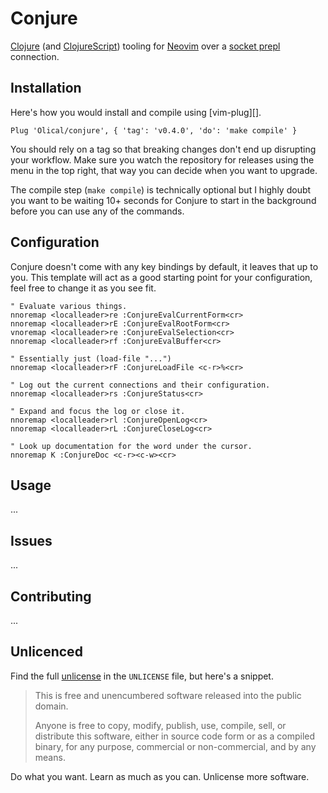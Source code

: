 # Conjure

[Clojure][] (and [ClojureScript][]) tooling for [Neovim][] over a [socket prepl][prepl-post] connection.

## Installation

Here's how you would install and compile using [vim-plug][].

```viml
Plug 'Olical/conjure', { 'tag': 'v0.4.0', 'do': 'make compile' }
```

You should rely on a tag so that breaking changes don't end up disrupting your workflow. Make sure you watch the repository for releases using the menu in the top right, that way you can decide when you want to upgrade.

The compile step (`make compile`) is technically optional but I highly doubt you want to be waiting 10+ seconds for Conjure to start in the background before you can use any of the commands.

## Configuration

Conjure doesn't come with any key bindings by default, it leaves that up to you. This template will act as a good starting point for your configuration, feel free to change it as you see fit.

```viml
" Evaluate various things.
nnoremap <localleader>re :ConjureEvalCurrentForm<cr>
nnoremap <localleader>rE :ConjureEvalRootForm<cr>
vnoremap <localleader>re :ConjureEvalSelection<cr>
nnoremap <localleader>rf :ConjureEvalBuffer<cr>

" Essentially just (load-file "...")
nnoremap <localleader>rF :ConjureLoadFile <c-r>%<cr>

" Log out the current connections and their configuration.
nnoremap <localleader>rs :ConjureStatus<cr>

" Expand and focus the log or close it.
nnoremap <localleader>rl :ConjureOpenLog<cr>
nnoremap <localleader>rL :ConjureCloseLog<cr>

" Look up documentation for the word under the cursor.
nnoremap K :ConjureDoc <c-r><c-w><cr>
```

## Usage

...

## Issues

...

## Contributing

...

## Unlicenced

Find the full [unlicense][] in the `UNLICENSE` file, but here's a snippet.

>This is free and unencumbered software released into the public domain.
>
>Anyone is free to copy, modify, publish, use, compile, sell, or distribute this software, either in source code form or as a compiled binary, for any purpose, commercial or non-commercial, and by any means.

Do what you want. Learn as much as you can. Unlicense more software.

[unlicense]: http://unlicense.org/
[clojure]: https://clojure.org/
[clojurescript]: https://clojurescript.org/
[neovim]: https://neovim.io/
[prepl-post]: https://oli.me.uk/2019-03-22-clojure-socket-prepl-cookbook/
